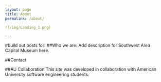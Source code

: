```yaml
---
layout: page
title: About
permalink: /about/

!(/img/Landing_1.png)

---
```

#build out posts for:
##Who we are: 
Add description for Southwest Area Capitol Museum here. 

##Contact

##AU Collaboration
This site was developed in collaboration with American University software engineering students. 

